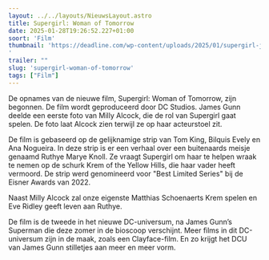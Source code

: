 ```yaml
---
layout: ../../layouts/NieuwsLayout.astro
title: Supergirl: Woman of Tomorrow
date: 2025-01-28T19:26:52.227+01:00
soort: 'Film'
thumbnail: 'https://deadline.com/wp-content/uploads/2025/01/supergirl-james-gunn.jpg
'
trailer: ""
slug: 'supergirl-woman-of-tomorrow'
tags: ["Film"]
---
```


De opnames van de nieuwe film, Supergirl: Woman of Tomorrow, zijn begonnen. De
film wordt geproduceerd door DC Studios. James Gunn deelde een eerste foto van
Milly Alcock, die de rol van Supergirl gaat spelen. De foto laat Alcock zien
terwijl ze op haar acteurstoel zit.

De film is gebaseerd op de gelijknamige strip van Tom King, Bilquis Evely en Ana
Nogueira. In deze strip is er een verhaal over een buitenaards meisje genaamd
Ruthye Marye Knoll. Ze vraagt Supergirl om haar te helpen wraak te nemen op de
schurk Krem of the Yellow Hills, die haar vader heeft vermoord. De strip werd
genomineerd voor "Best Limited Series" bij de Eisner Awards van 2022.

Naast Milly Alcock zal onze eigenste Matthias Schoenaerts Krem spelen en Eve
Ridley geeft leven aan Ruthye.

De film is de tweede in het nieuwe DC-universum, na James Gunn’s Superman die
deze zomer in de bioscoop verschijnt. Meer films in dit DC-universum zijn in de
maak, zoals een Clayface-film. En zo krijgt het DCU van James Gunn stilletjes
aan meer en meer vorm.